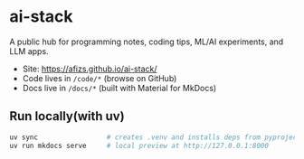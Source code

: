 # ai-stack

A public hub for programming notes, coding tips, ML/AI experiments, and LLM apps.

- Site: https://afizs.github.io/ai-stack/
- Code lives in `/code/*` (browse on GitHub)
- Docs live in `/docs/*` (built with Material for MkDocs)

## Run locally(with uv)

```bash
uv sync                 # creates .venv and installs deps from pyproject
uv run mkdocs serve     # local preview at http://127.0.0.1:8000
```
